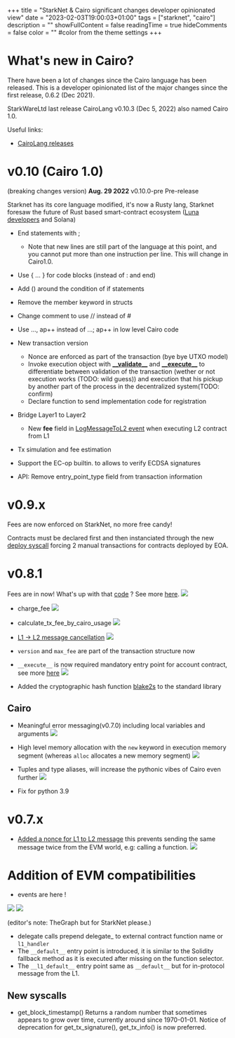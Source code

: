+++
title = "StarkNet & Cairo significant changes developer opinionated view"
date = "2023-02-03T19:00:03+01:00"
tags = ["starknet", "cairo"]
description = ""
showFullContent = false
readingTime = true
hideComments = false
color = "" #color from the theme settings
+++


# What's new in Cairo?
 There have been a lot of changes since the Cairo language has been released. This is a developer opinionated list of the major changes since the first release, 0.6.2 (Dec 2021).

StarkWareLtd last release CairoLang v0.10.3 (Dec 5, 2022) also named Cairo 1.0.

Useful links:
 - [CairoLang releases](https://github.com/starkware-libs/cairo-lang/releases)

# v0.10 (Cairo 1.0)
(breaking changes version)
**Aug. 29 2022** v0.10.0-pre Pre-release

Starknet has its core language modified, it's now a Rusty lang, Starknet foresaw the future of Rust based smart-contract ecosystem ([Luna developers](https://news.coincu.com/90055-fall-of-terra/) and Solana)
 - End statements with ;
   - Note that new lines are still part of the language at this point, and you cannot put more than one instruction per line. This will change in Cairo1.0.
 - Use { … } for code blocks (instead of : and end)
 - Add () around the condition of if statements
 - Remove the member keyword in structs
 - Change comment to use // instead of #
 - Use ..., ap++ instead of ...; ap++ in low level Cairo code

 - New transaction version
     - Nonce are enforced as part of the transaction (bye bye UTXO model)
     - Invoke execution object with [**\_\_validate__**](https://github.com/OpenZeppelin/cairo-contracts/blob/d12abf335f5c778fd19d6f99e91c099b40865deb/src/openzeppelin/account/presets/EthAccount.cairo#L81) and [**\_\_execute__**](https://github.com/OpenZeppelin/cairo-contracts/blob/d12abf335f5c778fd19d6f99e91c099b40865deb/src/openzeppelin/account/presets/EthAccount.cairo#L127) to differentiate between validation of the transaction (wether or not execution works (TODO: wild guess)) and execution that his pickup by another part of the process in the decentralized system(TODO: confirm)
     - Declare function to send implementation code for registration
 - Bridge Layer1 to Layer2
     - New **fee** field in [LogMessageToL2 event](https://github.com/starkware-libs/cairo-lang/blob/54d7e92a703b3b5a1e07e9389608178129946efc/src/starkware/starknet/solidity/IStarknetMessagingEvents.sol#L9) when executing L2 contract from L1
 - Tx simulation and fee estimation
 - Support the EC-op builtin. to allows to verify ECDSA signatures
 - API: Remove entry_point_type field from transaction information

# v0.9.x

Fees are now enforced on StarkNet, no more free candy!

Contracts must be declared first and then instanciated through the new [deploy syscall](https://starknet.io/docs/hello_starknet/deploying_from_contracts.html#the-deploy-system-call) forcing 2 manual transactions for contracts deployed by EOA.

# v0.8.1

Fees are in now! What's up with that [code](https://github.com/starkware-libs/cairo-lang/blob/4e233516f52477ad158bc81a86ec2760471c1b65/src/starkware/starknet/business_logic/transaction_fee.py) ? See more [here](https://starknet.io/documentation/fee-mechanism/#Introduction).
![](https://i.imgur.com/G2ZidCf.png)

 - charge_fee ![](https://i.imgur.com/GnKEkFI.png)
 - calculate_tx_fee_by_cairo_usage ![](https://i.imgur.com/wYIohf7.png)


- [L1 -> L2 message cancellation](https://github.com/starkware-libs/cairo-lang/blob/master/src/starkware/starknet/eth/StarknetMessaging.sol)
![](https://i.imgur.com/P4UB8Wm.png)

- `version` and `max_fee` are part of the transaction structure now

- `__execute__` is now required mandatory entry point for account contract,  see more [here](https://github.com/OpenZeppelin/cairo-contracts/blob/main/docs/Account.md#accounts)
![](https://i.imgur.com/gIcuAdK.png)

 - Added the cryptographic hash function [blake2s](https://en.wikipedia.org/wiki/BLAKE_(hash_function)) to the standard library
 
## Cairo
 - Meaningful error messaging(v0.7.0) including local variables and arguments
![](https://i.imgur.com/AwjYaIV.png)
 - High level memory allocation with the `new` keyword in execution memory segment (whereas `alloc` allocates a new memory segment)
 ![](https://i.imgur.com/gFPTHzw.png)

 - Tuples and type aliases, will increase the pythonic vibes of Cairo even further
 ![](https://i.imgur.com/Ya3bPcE.png)
 
 - Fix for python 3.9

# v0.7.x

- [Added a nonce for L1 to L2 message](https://github.com/starkware-libs/cairo-lang/blob/4e233516f52477ad158bc81a86ec2760471c1b65/src/starkware/starknet/services/api/messages.py#L80) this prevents sending the same message twice from the EVM world, e.g: calling a function.
![](https://i.imgur.com/3SPa5Fz.png)

# Addition of EVM compatibilities
 - events are here !
 
![](https://i.imgur.com/rXdCLNc.png)
![](https://i.imgur.com/uOzGLmA.png)

(editor's note: TheGraph but for StarkNet please.)

 - delegate calls
 prepend delegate_ to external contract function name or `l1_handler`
 - The `__default__` entry point is introduced, it is similar to the Solidity fallback method as it is executed after missing on the function selector.
 - The `__l1_default__` entry point same as `__default__` but for in-protocol message from the L1.

## New syscalls
 - get_block_timestamp()
 Returns a random number that sometimes appears to grow over time, currently around since 1970-01-01.
Notice of deprecation for get_tx_signature(), get_tx_info() is now preferred.
